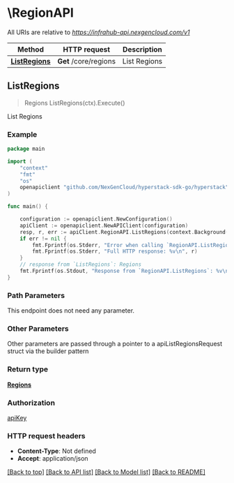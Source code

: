 # \RegionAPI

All URIs are relative to *https://infrahub-api.nexgencloud.com/v1*

Method | HTTP request | Description
------------- | ------------- | -------------
[**ListRegions**](RegionAPI.md#ListRegions) | **Get** /core/regions | List Regions



## ListRegions

> Regions ListRegions(ctx).Execute()

List Regions



### Example

```go
package main

import (
	"context"
	"fmt"
	"os"
	openapiclient "github.com/NexGenCloud/hyperstack-sdk-go/hyperstack"
)

func main() {

	configuration := openapiclient.NewConfiguration()
	apiClient := openapiclient.NewAPIClient(configuration)
	resp, r, err := apiClient.RegionAPI.ListRegions(context.Background()).Execute()
	if err != nil {
		fmt.Fprintf(os.Stderr, "Error when calling `RegionAPI.ListRegions``: %v\n", err)
		fmt.Fprintf(os.Stderr, "Full HTTP response: %v\n", r)
	}
	// response from `ListRegions`: Regions
	fmt.Fprintf(os.Stdout, "Response from `RegionAPI.ListRegions`: %v\n", resp)
}
```

### Path Parameters

This endpoint does not need any parameter.

### Other Parameters

Other parameters are passed through a pointer to a apiListRegionsRequest struct via the builder pattern


### Return type

[**Regions**](Regions.md)

### Authorization

[apiKey](../README.md#apiKey)

### HTTP request headers

- **Content-Type**: Not defined
- **Accept**: application/json

[[Back to top]](#) [[Back to API list]](../README.md#documentation-for-api-endpoints)
[[Back to Model list]](../README.md#documentation-for-models)
[[Back to README]](../README.md)

